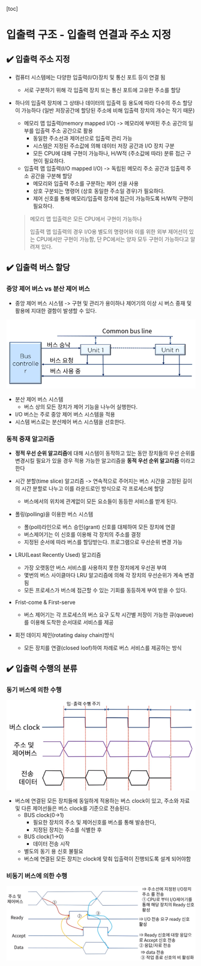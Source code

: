 [toc]

# 입출력 구조 - 입출력 연결과 주소 지정

## :heavy_check_mark: 입출력 주소 지정

- 컴퓨터 시스템에는 다양한 입출력(I/O)장치 및 통신 포트 등이 연결 됨 

  - 서로 구분하기 위해 각 입출력 장치 또는 통신 포트에 고유한 주소를 할당

- 하나의 입출력 장치에 그 상태나 데이터의 입출력 등 용도에 따라 다수의 주소 할당이 가능하다 (일반 저장공간에 할당된 주소에 비해 입출력 장치의 개수는 작기 때문)

  - 메모리 맵 입출력(memory mapped I/O) -> 메모리에 부여된 주소 공간의 일부를 입출력 주소 공간으로 활용 
    - 동일한 주소선과 제어선으로 입출력 관리 가능
    - 시스템은 지정된 주소값에 의해 데이터 저장 공간과 I/O 장치 구분
    - 모든 CPU에 대해 구현이 가능하나, H/W적 (주소값에 따라) 분류 접근 구현이 필요하다.
  - 입출력 맵 입출력(I/O mapped I/O) -> 독립된 메모리 주소 공간과 입출력 주소 공간을 구분해 할당
    - 메모리와 입출력 주소를 구분하는 제어 선을 사용
    - 상호 구분되는 명령어 (상호 동일한 주소일 경우)가 필요하다.
    - 제어 신호를 통해 메모리/입출력 장치에 접근이 가능하도록 H/W적 구현이 필요하다.

  > 메모리 맵 입출력은 모든 CPU에서 구현이 가능하나
  >
  > 입출력 맵 입출력의 경우 I/O용 별도의 명령어와 이를 위한 외부 제어선이 있는 CPU에서만 구현이 가능함, 단 PC에서는 양자 모두 구현이 가능하다고 알려져 있다.







## :heavy_check_mark: 입출력 버스 할당

### 중앙 제어 버스 vs 분산 제어 버스

- 중앙 제어 버스 시스템 -> 구현 및 관리가 용이하나 제어기의 이상 시 버스 중재 및 활용에 지대한 결함이 발생할 수 있다.

![image-20210324201630511](assets/image-20210324201630511.png)

- 분산 제어 버스 시스템
  - 버스 상의 모든 장치가 제어 기능을 나누어 실행한다.
- I/O 버스는 주로 중앙 제어 버스 시스템을 적용
- 시스템 버스로는 분산제어 버스 시스템을 선호한다.



### 동적 중재 알고리즘

- **정적 우선 순위 알고리즘**에 대해 시스템이 동작하고 있는 동안 장치들의 우선 순위를 변경시킬 필요가 있을 경우 적용 가능한 알고리즘을 **동적 우선 순위 알고리즘** 이라고 한다
- 시간 분할(time slice) 알고리즘 -> 연속적으로 주어지는 버스 시간을 고정된 길이의 시간 분할로 나누고 이를 라운드로인 방식으로 각 프로세스에 할당
  - 버스에서의 위치에 관계없이 모든 요소들이 동등한 서비스를 받게 된다.
- 폴링(polling)을 이용한 버스 시스템
  - 폴(poll)라인으로 버스 승인(grant) 신호를 대체하여 모든 장치에 연결
  - 버스제어기는 이 신호를 이용해 각 장치의 주소를 결정
  - 지정된 순서에 따라 버스를 할당받는다. 프로그램으로 우선순위 변경 가능

- LRU(Least Recently Used) 알고리즘
  - 가장 오랫동안 버스 서비스를 사용하지 못한 장치에게 우선권 부여
  - 몇번의 버스 사이클마다 LRU 알고리즘에 의해 각 장치의 우선순위가 계속 변경됨
  - 모든 프로세스가 버스에 접근할 수 있는 기회를 동등하게 부여 받을 수 있다.
- Frist-come & First-serve
  - 버스 제어기는 각 프로세스의 버스 요구 도착 시간별 저장이 가능한 큐(queue)를 이용해 도착한 순서대로 서비스를 제공
- 회전 데이지 체인(rotating daisy chain)방식
  - 모든 장치를 연결(closed loof)하여 차례로 버스 서비스를 제공하는 방식





## :heavy_check_mark: 입출력 수행의 분류

### 동기 버스에 의한 수행

![image-20210324202708635](assets/image-20210324202708635.png)

- 버스에 연결된 모든 장치들에 동일하게 적용하는 버스 clock이 있고, 주소와 자료 및 다른 제어선들은 버스 clock를 기준으로 전송된다.
  - BUS clock(0->1)
    - 필요한 장치의 주소 및 제어신호를 버스를 통해 발송한다,
    - 지정된 장치는 주소를 식별한 후
  - BUS clock(1->0)
    - 데이터 전송 시작
  - 별도의 동기 용 신호 불필요
  - 버스에 연결된 모든 장치는 clock에 맞춰 입출력이 진행되도록 설계 되어야함





### 비동기 버스에 의한 수행

![image-20210324202909709](assets/image-20210324202909709.png)